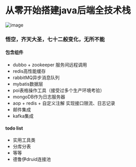 # 从零开始搭建java后端全技术栈
![image](https://github.com/mambo-wang/WuKong/blob/master/doc/wukong.jpg)
### 悟空，齐天大圣，七十二般变化，无所不能
#### 包含组件
- dubbo + zookeeper 服务间远程调用
- redis高性能缓存
- rabbitMQ异步消息队列
- mybatis数据层
- poi表格操作工具（接受过多个生产环境考验）
- mongoDB作为日志服务器
- aop + redis + 自定义注解 实现接口限流、日志记录
- 邮件集成
- kafka集成
#### todo list
- 实用工具类
- 分库分表
- 等等
- 德鲁伊druid连接池


